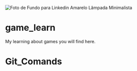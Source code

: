 
![Foto de Fundo para Linkedin Amarelo Lâmpada Minimalista](https://github.com/srtisa/game_learn/assets/125141174/b3af3066-16b8-4149-8a4c-f149edcafdf8)

# game_learn
My learning about games you will find here.

# Git_Comands

